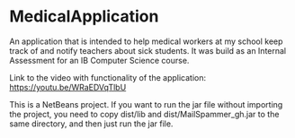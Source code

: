 # MedicalApplication
An application that is intended to help medical workers at my school keep track of and notify teachers about sick students.
It was build as an Internal Assessment for an IB Computer Science course. 

Link to the video with functionality of the application: https://youtu.be/WRaEDVqTlbU

This is a NetBeans project. If you want to run the jar file without importing the project, you need to copy dist/lib and dist/MailSpammer_gh.jar to the same directory, and then just run the jar file.
